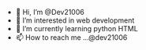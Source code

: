- 👋 Hi, I’m @Dev21006
- 👀 I’m interested in web development
- 🌱 I’m currently learning python HTML
- 📫 How to reach me ...@dev21006


<!---
Dev21006/Dev21006 is a ✨ special ✨ repository because its `README.md` (this file) appears on your GitHub profile.
You can click the Preview link to take a look at your changes.
--->
